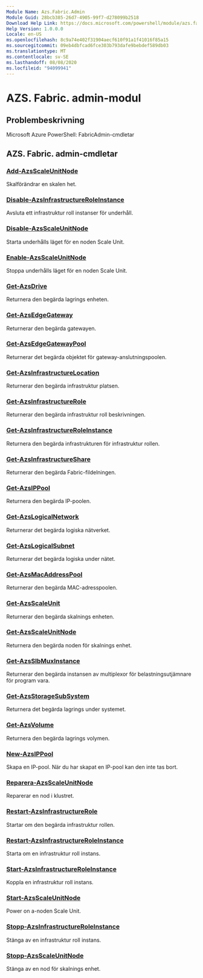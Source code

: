 ```yaml
---
Module Name: Azs.Fabric.Admin
Module Guid: 28bcb385-26d7-4905-99f7-d278099b2518
Download Help Link: https://docs.microsoft.com/powershell/module/azs.fabric.admin
Help Version: 1.0.0.0
Locale: en-US
ms.openlocfilehash: 8c9a74e402f31904aecf610f91a1f41016f85a15
ms.sourcegitcommit: 09eb4dbfcad6fce303b793dafe9bebdef589db03
ms.translationtype: MT
ms.contentlocale: sv-SE
ms.lasthandoff: 08/08/2020
ms.locfileid: "94099941"
---
```

# AZS. Fabric. admin-modul
## Problembeskrivning
Microsoft Azure PowerShell: FabricAdmin-cmdletar

## AZS. Fabric. admin-cmdletar
### [Add-AzsScaleUnitNode](Add-AzsScaleUnitNode.md)
Skalförändrar en skalen het.

### [Disable-AzsInfrastructureRoleInstance](Disable-AzsInfrastructureRoleInstance.md)
Avsluta ett infrastruktur roll instanser för underhåll.

### [Disable-AzsScaleUnitNode](Disable-AzsScaleUnitNode.md)
Starta underhålls läget för en noden Scale Unit.

### [Enable-AzsScaleUnitNode](Enable-AzsScaleUnitNode.md)
Stoppa underhålls läget för en noden Scale Unit.

### [Get-AzsDrive](Get-AzsDrive.md)
Returnera den begärda lagrings enheten.

### [Get-AzsEdgeGateway](Get-AzsEdgeGateway.md)
Returnerar den begärda gatewayen.

### [Get-AzsEdgeGatewayPool](Get-AzsEdgeGatewayPool.md)
Returnerar det begärda objektet för gateway-anslutningspoolen.

### [Get-AzsInfrastructureLocation](Get-AzsInfrastructureLocation.md)
Returnerar den begärda infrastruktur platsen.

### [Get-AzsInfrastructureRole](Get-AzsInfrastructureRole.md)
Returnerar den begärda infrastruktur roll beskrivningen.

### [Get-AzsInfrastructureRoleInstance](Get-AzsInfrastructureRoleInstance.md)
Returnera den begärda infrastrukturen för infrastruktur rollen.

### [Get-AzsInfrastructureShare](Get-AzsInfrastructureShare.md)
Returnerar den begärda Fabric-fildelningen.

### [Get-AzsIPPool](Get-AzsIPPool.md)
Returnera den begärda IP-poolen.

### [Get-AzsLogicalNetwork](Get-AzsLogicalNetwork.md)
Returnerar det begärda logiska nätverket.

### [Get-AzsLogicalSubnet](Get-AzsLogicalSubnet.md)
Returnerar det begärda logiska under nätet.

### [Get-AzsMacAddressPool](Get-AzsMacAddressPool.md)
Returnerar den begärda MAC-adresspoolen.

### [Get-AzsScaleUnit](Get-AzsScaleUnit.md)
Returnerar den begärda skalnings enheten.

### [Get-AzsScaleUnitNode](Get-AzsScaleUnitNode.md)
Returnera den begärda noden för skalnings enhet.

### [Get-AzsSlbMuxInstance](Get-AzsSlbMuxInstance.md)
Returnerar den begärda instansen av multiplexor för belastningsutjämnare för program vara.

### [Get-AzsStorageSubSystem](Get-AzsStorageSubSystem.md)
Returnera det begärda lagrings under systemet.

### [Get-AzsVolume](Get-AzsVolume.md)
Returnera den begärda lagrings volymen.

### [New-AzsIPPool](New-AzsIPPool.md)
Skapa en IP-pool.
När du har skapat en IP-pool kan den inte tas bort.

### [Reparera-AzsScaleUnitNode](Repair-AzsScaleUnitNode.md)
Reparerar en nod i klustret.

### [Restart-AzsInfrastructureRole](Restart-AzsInfrastructureRole.md)
Startar om den begärda infrastruktur rollen.

### [Restart-AzsInfrastructureRoleInstance](Restart-AzsInfrastructureRoleInstance.md)
Starta om en infrastruktur roll instans.

### [Start-AzsInfrastructureRoleInstance](Start-AzsInfrastructureRoleInstance.md)
Koppla en infrastruktur roll instans.

### [Start-AzsScaleUnitNode](Start-AzsScaleUnitNode.md)
Power on a-noden Scale Unit.

### [Stopp-AzsInfrastructureRoleInstance](Stop-AzsInfrastructureRoleInstance.md)
Stänga av en infrastruktur roll instans.

### [Stopp-AzsScaleUnitNode](Stop-AzsScaleUnitNode.md)
Stänga av en nod för skalnings enhet.

